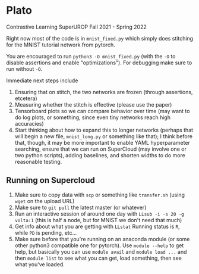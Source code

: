 # Plato
Contrastive Learning SuperUROP Fall 2021 - Spring 2022

Right now most of the code is in `mnist_fixed.py` which simply does stitching for the MNIST tutorial network from pytorch.

You are encouraged to run `python3 -O mnist_fixed.py` (with the `-O` to disable assertions and enable "optimizations"). For debugging
make sure to run without `-O`.

Immediate next steps include
1. Ensuring that on stitch, the two networks are frozen (through assertions, etcetera)
2. Measuring whether the stitch is effective (please use the paper)
3. Tensorboard plots so we can compare behavior over time (may want to do log plots, or something, since even tiny networks reach high accuracies)
4. Start thinking about how to expand this to longer networks (perhaps that will begin a new file, `mnist_long.py` or something like that); I think before that, though, it may be more important to enable YAML hyperparameter searching, ensure that we can run on SuperCloud (may involve one or two python scripts), adding baselines, and shorten widths to do more reasonable testing.

## Running on Supercloud
1. Make sure to copy data with `scp` or something like `transfer.sh` (using `wget` on the upload URL)
2. Make sure to `git pull` the latest master (or whatever)
3. Run an interactive session of around one day with `LLsub -i -s 20 -g volta:1` (this is half a node, but for MNIST we don't need that much)
4. Get info about what you are getting with `LLstat` Running status is `R`, while `PD` is pending, etc...
5. Make sure before that you're running on an anaconda module (or some other python3 compatible one for pytorch). Use `module --help` to get help, but basically you can use `module avail` and `module load ...` and then `module list` to see what you can get, load something, then see what you've loaded.